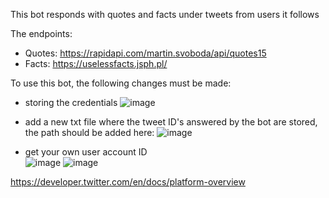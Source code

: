 This bot responds with quotes and facts under tweets from users it follows

The endpoints: 
- Quotes: https://rapidapi.com/martin.svoboda/api/quotes15
- Facts: https://uselessfacts.jsph.pl/

To use this bot, the following changes must be made:
- storing the credentials
![image](https://user-images.githubusercontent.com/60219737/190603200-4b8485e7-10e2-4c1e-957e-19555ac34912.png)

- add a new txt file where the tweet ID's answered by the bot are stored, the path should be added here: 
![image](https://user-images.githubusercontent.com/60219737/190612051-4c7cc9c9-a334-422b-b32a-7d6d109c8941.png)


- get your own user account ID  
![image](https://user-images.githubusercontent.com/60219737/190607880-2cdba423-af51-4089-941b-ba5c0ae58546.png)
![image](https://user-images.githubusercontent.com/60219737/190612153-02f20033-961e-457f-8282-1a17f5f0408f.png)


https://developer.twitter.com/en/docs/platform-overview
